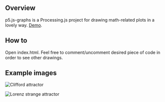 ## Overview

p5.js-graphs is a Processing.js project for drawing math-related plots in a lovely way. [Demo](https://preview.p5js.org/mkolany/present/lR_J_njC9).

## How to

Open index.html. Feel free to comment/uncomment desired piece of code in order to see other drawings.

## Example images

![Clifford attractor](https://i.imgur.com/s4fROQn.png)

![Lorenz strange attractor](https://i.imgur.com/uTejz8K.png)


